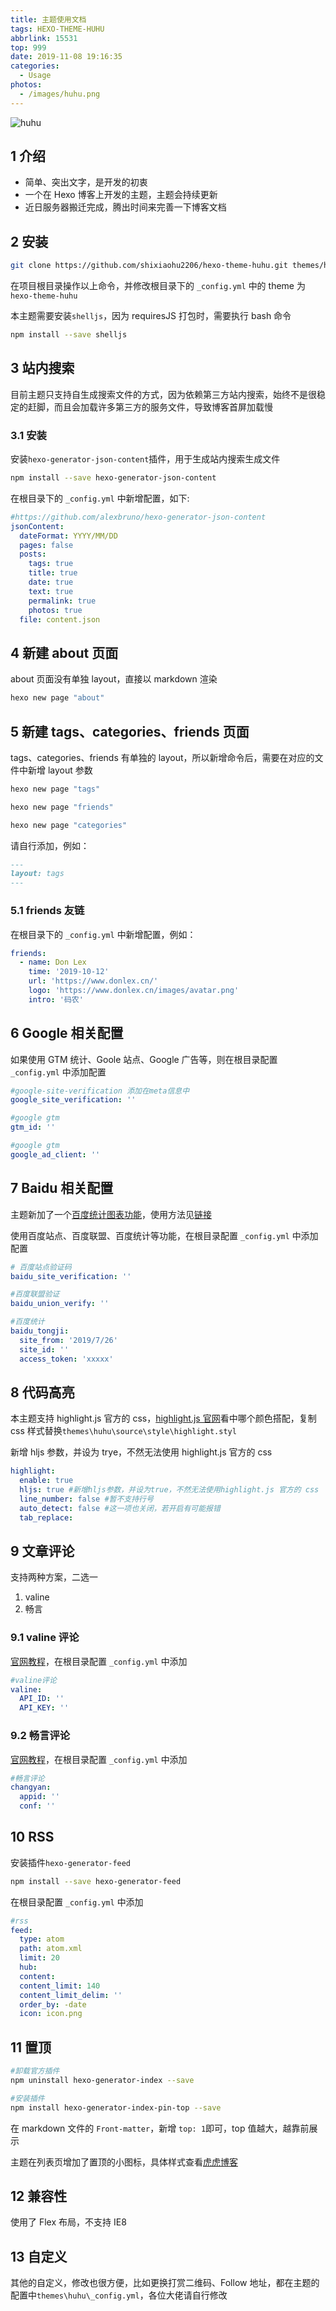 ```yaml
---
title: 主题使用文档
tags: HEXO-THEME-HUHU
abbrlink: 15531
top: 999
date: 2019-11-08 19:16:35
categories:
  - Usage
photos:
  - /images/huhu.png
---
```


![huhu](/images/huhu.png)

## 1 介绍

- 简单、突出文字，是开发的初衷
- 一个在 Hexo 博客上开发的主题，主题会持续更新
- 近日服务器搬迁完成，腾出时间来完善一下博客文档

## 2 安装

```bash
git clone https://github.com/shixiaohu2206/hexo-theme-huhu.git themes/hexo-theme-huhu
```

在项目根目录操作以上命令，并修改根目录下的 `_config.yml` 中的 theme 为 `hexo-theme-huhu`

本主题需要安装`shelljs`，因为 requiresJS 打包时，需要执行 bash 命令

```bash
npm install --save shelljs
```

## 3 站内搜索

目前主题只支持自生成搜索文件的方式，因为依赖第三方站内搜索，始终不是很稳定的赶脚，而且会加载许多第三方的服务文件，导致博客首屏加载慢

### 3.1 安装

安装`hexo-generator-json-content`插件，用于生成站内搜索生成文件

```bash
npm install --save hexo-generator-json-content
```

在根目录下的 `_config.yml` 中新增配置，如下:

```yml
#https://github.com/alexbruno/hexo-generator-json-content
jsonContent:
  dateFormat: YYYY/MM/DD
  pages: false
  posts:
    tags: true
    title: true
    date: true
    text: true
    permalink: true
    photos: true
  file: content.json
```

## 4 新建 about 页面

about 页面没有单独 layout，直接以 markdown 渲染

```bash
hexo new page "about"
```

## 5 新建 tags、categories、friends 页面

tags、categories、friends 有单独的 layout，所以新增命令后，需要在对应的文件中新增 layout 参数

```bash
hexo new page "tags"

hexo new page "friends"

hexo new page "categories"
```

请自行添加，例如：

```markdown
---
layout: tags
---
```

### 5.1 friends 友链

在根目录下的 `_config.yml` 中新增配置，例如：

```yml
friends:
  - name: Don Lex
    time: '2019-10-12'
    url: 'https://www.donlex.cn/'
    logo: 'https://www.donlex.cn/images/avatar.png'
    intro: '码农'
```

## 6 Google 相关配置

如果使用 GTM 统计、Goole 站点、Google 广告等，则在根目录配置 `_config.yml` 中添加配置

```yml
#google-site-verification 添加在meta信息中
google_site_verification: ''

#google gtm
gtm_id: ''

#google gtm
google_ad_client: ''
```

## 7 Baidu 相关配置

主题新加了一个[百度统计图表功能](https://blog.utone.xyz/2019111314005)，使用方法见[链接](https://blog.utone.xyz/2019111314005)

使用百度站点、百度联盟、百度统计等功能，在根目录配置 `_config.yml` 中添加配置

```yml
# 百度站点验证码
baidu_site_verification: ''

#百度联盟验证
baidu_union_verify: ''

#百度统计
baidu_tongji:
  site_from: '2019/7/26'
  site_id: ''
  access_token: 'xxxxx'
```

## 8 代码高亮

本主题支持 highlight.js 官方的 css，[highlight.js 官网](https://highlightjs.org/static/demo/)看中哪个颜色搭配，复制 css 样式替换`themes\huhu\source\style\highlight.styl`

新增 hljs 参数，并设为 trye，不然无法使用 highlight.js 官方的 css

```yml
highlight:
  enable: true
  hljs: true #新增hljs参数，并设为true，不然无法使用highlight.js 官方的 css
  line_number: false #暂不支持行号
  auto_detect: false #这一项也关闭，若开启有可能报错
  tab_replace:
```

## 9 文章评论

支持两种方案，二选一

1. valine
2. 畅言

### 9.1 valine 评论

[官网教程](https://valine.js.org)，在根目录配置 `_config.yml` 中添加

```yml
#valine评论
valine:
  API_ID: ''
  API_KEY: ''
```

### 9.2 畅言评论

[官网教程](http://changyan.kuaizhan.com)，在根目录配置 `_config.yml` 中添加

```yml
#畅言评论
changyan:
  appid: ''
  conf: ''
```

## 10 RSS

安装插件`hexo-generator-feed`

```bash
npm install --save hexo-generator-feed
```

在根目录配置 `_config.yml` 中添加

```yml
#rss
feed:
  type: atom
  path: atom.xml
  limit: 20
  hub:
  content:
  content_limit: 140
  content_limit_delim: ''
  order_by: -date
  icon: icon.png
```

## 11 置顶

```bash
#卸载官方插件
npm uninstall hexo-generator-index --save

#安装插件
npm install hexo-generator-index-pin-top --save
```

在 markdown 文件的 `Front-matter`，新增 `top: 1`即可，top 值越大，越靠前展示

主题在列表页增加了置顶的小图标，具体样式查看[虎虎博客](https://blog.utone.xyz/)

## 12 兼容性

使用了 Flex 布局，不支持 IE8

## 13 自定义

其他的自定义，修改也很方便，比如更换打赏二维码、Follow 地址，都在主题的配置中`themes\huhu\_config.yml`，各位大佬请自行修改
